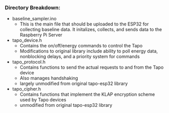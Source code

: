 ### Directory Breakdown:

- baseline_sampler.ino
    - This is the main file that should be uploaded to the ESP32 for collecting baseline data. It initalizes, collects, and sends data to the Raspberry Pi Server
- tapo_device.h
    - Contains the on/off/energy commands to control the Tapo
    - Modifications to original library include ability to poll energy data, nonblocking delays, and a priority system for commands
- tapo_protocol.h
    - Contains functions to send the actual requests to and from the Tapo device
    - Also manages handshaking
    - largely unmodified from original tapo-esp32 library
- tapo_cipher.h
    - Contains functions that implement the KLAP encryption scheme used by Tapo devices
    - unmodified from original tapo-esp32 library
